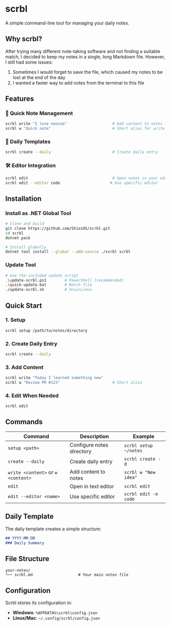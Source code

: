 # scrbl
A simple command-line tool for managing your daily notes.

## Why scrbl?
After trying many different note-taking software and not finding a suitable match, I decided to keep my notes in a single, long Markdown file. However, I still had some issues:

1. Sometimes I would forget to save the file, which caused my notes to be lost at the end of the day
2. I wanted a faster way to add notes from the terminal to this file

## Features

### 🚀 Quick Note Management
```bash
scrbl write "I love neovim"                    # Add content to notes file
scrbl w "Quick note"                           # Short alias for write
```

### 📝 Daily Templates
```bash
scrbl create --daily                           # Create daily entry
```

### 🛠️ Editor Integration
```bash
scrbl edit                                     # Open notes in your editor
scrbl edit --editor code                      # Use specific editor
```

## Installation

### Install as .NET Global Tool
```bash
# Clone and build
git clone https://github.com/ShiosOS/scrbl.git
cd scrbl
dotnet pack

# Install globally
dotnet tool install --global --add-source ./scrbl scrbl
```

### Update Tool
```bash
# Use the included update script
.\update-scrbl.ps1        # PowerShell (recommended)
.\quick-update.bat        # Batch file
./update-scrbl.sh         # Unix/Linux
```

## Quick Start

### 1. Setup
```bash
scrbl setup /path/to/notes/directory
```

### 2. Create Daily Entry
```bash
scrbl create --daily
```

### 3. Add Content
```bash
scrbl write "Today I learned something new"
scrbl w "Review PR #123"                       # Short alias
```

### 4. Edit When Needed
```bash
scrbl edit
```

## Commands

| Command | Description | Example |
|---------|-------------|---------|
| `setup <path>` | Configure notes directory | `scrbl setup ~/notes` |
| `create --daily` | Create daily entry | `scrbl create -d` |
| `write <content>` or `w <content>` | Add content to notes | `scrbl w "New idea"` |
| `edit` | Open in text editor | `scrbl edit` |
| `edit --editor <name>` | Use specific editor | `scrbl edit -e code` |

## Daily Template

The daily template creates a simple structure:

```markdown
## YYYY.MM.DD
### Daily Summary

```

## File Structure
```
your-notes/
└── scrbl.md                    # Your main notes file
```

## Configuration

Scrbl stores its configuration in:
- **Windows**: `%APPDATA%\scrbl\config.json`
- **Linux/Mac**: `~/.config/scrbl/config.json`
